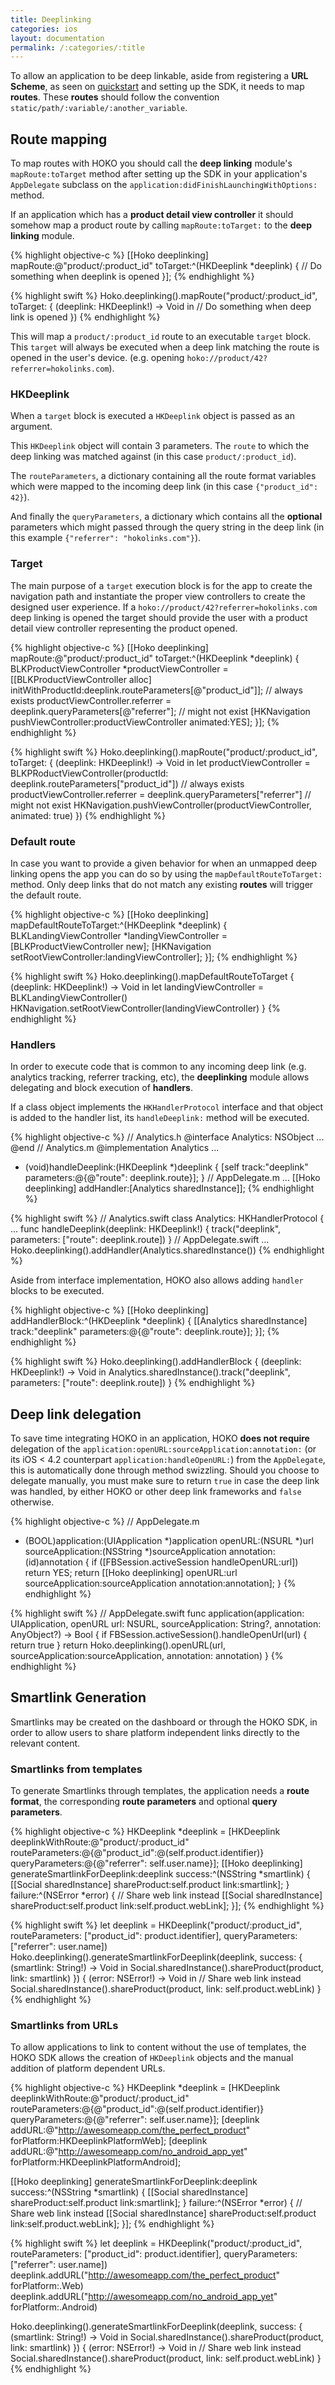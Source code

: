 ```yaml
---
title: Deeplinking
categories: ios
layout: documentation
permalink: /:categories/:title
---
```


To allow an application to be deep linkable, aside from registering a **URL Scheme**, as seen on [quickstart](/quickstart/ios) and setting up the SDK, it needs to map **routes**. These **routes** should follow the convention `static/path/:variable/:another_variable`. 

## Route mapping

To map routes with HOKO you should call the **deep linking** module's `mapRoute:toTarget` method after setting up the SDK in your application's `AppDelegate` subclass on the `application:didFinishLaunchingWithOptions:` method.

If an application which has a **product detail view controller** it should somehow map a product route by calling `mapRoute:toTarget:` to the **deep linking** module. 

{% highlight objective-c %}
[[Hoko deeplinking] mapRoute:@"product/:product_id" 
                    toTarget:^(HKDeeplink *deeplink) {
  // Do something when deeplink is opened
}];
{% endhighlight %}

{% highlight swift %}
Hoko.deeplinking().mapRoute("product/:product_id", toTarget: { 
  (deeplink: HKDeeplink!) -> Void in
    // Do something when deep link is opened
})
{% endhighlight %}

This will map a `product/:product_id` route to an executable `target` block. This `target` will always be executed when a deep link matching the route is opened in the user's device. (e.g. opening `hoko://product/42?referrer=hokolinks.com`).

### HKDeeplink

When a `target` block is executed a `HKDeeplink` object is passed as an argument. 

This `HKDeeplink` object will contain 3 parameters. The `route` to which the deep linking was matched against (in this case `product/:product_id`). 

The `routeParameters`, a dictionary containing all the route format variables which were mapped to the incoming deep link (in this case `{"product_id": 42}`). 

And finally the `queryParameters`, a dictionary which contains all the **optional** parameters which might passed through the query string in the deep link (in this example `{"referrer": "hokolinks.com"}`).

### Target

The main purpose of a `target` execution block is for the app to create the navigation path and instantiate the proper view controllers to create the designed user experience. If a `hoko://product/42?referrer=hokolinks.com` deep linking is opened the target should provide the user with a product detail view controller representing the product opened.

{% highlight objective-c %}
[[Hoko deeplinking] mapRoute:@"product/:product_id" 
                    toTarget:^(HKDeeplink *deeplink) {
  BLKProductViewController *productViewController = [[BLKProductViewController alloc] initWithProductId:deeplink.routeParameters[@"product_id"]]; // always exists
  productViewController.referrer = deeplink.queryParameters[@"referrer"]; // might not exist
  [HKNavigation pushViewController:productViewController animated:YES];
}];
{% endhighlight %}

{% highlight swift %}
Hoko.deeplinking().mapRoute("product/:product_id", toTarget: { 
  (deeplink: HKDeeplink!) -> Void in
    let productViewController = BLKPRoductViewController(productId: deeplink.routeParameters["product_id"]) // always exists
    productViewController.referrer = deeplink.queryParameters["referrer"] // might not exist
    HKNavigation.pushViewController(productViewController, animated: true)
})
{% endhighlight %}

### Default route

In case you want to provide a given behavior for when an unmapped deep linking opens the app you can do so by using the `mapDefaultRouteToTarget:` method. Only deep links that do not match any existing **routes** will trigger the default route.

{% highlight objective-c %}
[[Hoko deeplinking] mapDefaultRouteToTarget:^(HKDeeplink *deeplink) {
  BLKLandingViewController *landingViewController = [BLKProductViewController new];
  [HKNavigation setRootViewController:landingViewController];
}];
{% endhighlight %}

{% highlight swift %}
Hoko.deeplinking().mapDefaultRouteToTarget { (deeplink: HKDeeplink!) -> Void in
  let landingViewController = BLKLandingViewController()
  HKNavigation.setRootViewController(landingViewController)
}
{% endhighlight %}

### Handlers

In order to execute code that is common to any incoming deep link (e.g. analytics tracking, referrer tracking, etc), the **deeplinking** module allows delegating and block execution of **handlers**. 

If a class object implements the `HKHandlerProtocol` interface and that object is added to the handler list, its `handleDeeplink:` method will be executed.

{% highlight objective-c %}
// Analytics.h
@interface Analytics: NSObject <HKHandlerProtocol>
...
@end
// Analytics.m
@implementation Analytics
...
- (void)handleDeeplink:(HKDeeplink *)deeplink
{
  [self track:"deeplink" parameters:@{@"route": deeplink.route}];
}
// AppDelegate.m
...
[[Hoko deeplinking] addHandler:[Analytics sharedInstance]];
{% endhighlight %}

{% highlight swift %}
// Analytics.swift
class Analytics: HKHandlerProtocol {
...
func handleDeeplink(deeplink: HKDeeplink!) {
  track("deeplink", parameters: ["route": deeplink.route])
}
// AppDelegate.swift
...
Hoko.deeplinking().addHandler(Analytics.sharedInstance())
{% endhighlight %}

Aside from interface implementation, HOKO also allows adding `handler` blocks to be executed. 

{% highlight objective-c %}
[[Hoko deeplinking] addHandlerBlock:^(HKDeeplink *deeplink) {
  [[Analytics sharedInstance] track:"deeplink" parameters:@{@"route": deeplink.route}];
}];
{% endhighlight %}

{% highlight swift %}
Hoko.deeplinking().addHandlerBlock { (deeplink: HKDeeplink!) -> Void in
  Analytics.sharedInstance().track("deeplink", parameters: ["route": deeplink.route])
}
{% endhighlight %}

## Deep link delegation

To save time integrating HOKO in an application, HOKO **does not require** delegation of the `application:openURL:sourceApplication:annotation:` (or its iOS < 4.2 counterpart `application:handleOpenURL:`) from the `AppDelegate`, this is automatically done through method swizzling. Should you choose to delegate manually, you must make sure to return `true` in case the deep link was handled, by either HOKO or other deep link frameworks and `false` otherwise.

{% highlight objective-c %}
// AppDelegate.m
- (BOOL)application:(UIApplication *)application openURL:(NSURL *)url sourceApplication:(NSString *)sourceApplication annotation:(id)annotation
{
  if ([FBSession.activeSession handleOpenURL:url])
    return YES;
  return [[Hoko deeplinking] openURL:url sourceApplication:sourceApplication annotation:annotation];
}
{% endhighlight %}

{% highlight swift %}
// AppDelegate.swift
func application(application: UIApplication, openURL url: NSURL, sourceApplication: String?, annotation: AnyObject?) -> Bool {
  if FBSession.activeSession().handleOpenUrl(url) {
    return true
  }
  return Hoko.deeplinking().openURL(url, sourceApplication:sourceApplication, annotation: annotation)
}
{% endhighlight %}

## Smartlink Generation

Smartlinks may be created on the dashboard or through the HOKO SDK, in order to allow users to share platform independent links directly to the relevant content.

### Smartlinks from templates

To generate Smartlinks through templates, the application needs a **route format**, the corresponding **route parameters** and optional **query parameters**.

{% highlight objective-c %}
HKDeeplink *deeplink = [HKDeeplink deeplinkWithRoute:@"product/:product_id"
                                     routeParameters:@{@"product_id":@(self.product.identifier)}
                                     queryParameters:@{@"referrer": self.user.name}];
[[Hoko deeplinking] generateSmartlinkForDeeplink:deeplink success:^(NSString *smartlink) {
  [[Social sharedInstance] shareProduct:self.product link:smartlink];
} failure:^(NSError *error) {
  // Share web link instead
  [[Social sharedInstance] shareProduct:self.product link:self.product.webLink];
}];
{% endhighlight %}

{% highlight swift %}
let deeplink = HKDeeplink("product/:product_id", routeParameters: ["product_id": product.identifier], 
                                                 queryParameters:["referrer": user.name])        
Hoko.deeplinking().generateSmartlinkForDeeplink(deeplink, success: { (smartlink: String!) -> Void in
  Social.sharedInstance().shareProduct(product, link: smartlink)
}) { (error: NSError!) -> Void in
  // Share web link instead
  Social.sharedInstance().shareProduct(product, link: self.product.webLink)
}
{% endhighlight %}

### Smartlinks from URLs

To allow applications to link to content without the use of templates, the HOKO SDK allows the creation of `HKDeeplink` objects and the manual addition of platform dependent URLs.

{% highlight objective-c %}
HKDeeplink *deeplink = [HKDeeplink deeplinkWithRoute:@"product/:product_id"
                                     routeParameters:@{@"product_id":@(self.product.identifier)}
                                     queryParameters:@{@"referrer": self.user.name}];
[deeplink addURL:@"http://awesomeapp.com/the_perfect_product" forPlatform:HKDeeplinkPlatformWeb];
[deeplink addURL:@"http://awesomeapp.com/no_android_app_yet" forPlatform:HKDeeplinkPlatformAndroid];

[[Hoko deeplinking] generateSmartlinkForDeeplink:deeplink success:^(NSString *smartlink) {
  [[Social sharedInstance] shareProduct:self.product link:smartlink];
} failure:^(NSError *error) {
  // Share web link instead
  [[Social sharedInstance] shareProduct:self.product link:self.product.webLink];
}];
{% endhighlight %}

{% highlight swift %}
let deeplink = HKDeeplink("product/:product_id", routeParameters: ["product_id": product.identifier], 
                                                 queryParameters:["referrer": user.name])
deeplink.addURL("http://awesomeapp.com/the_perfect_product" forPlatform:.Web)
deeplink.addURL("http://awesomeapp.com/no_android_app_yet" forPlatform:.Android)

Hoko.deeplinking().generateSmartlinkForDeeplink(deeplink, success: { (smartlink: String!) -> Void in
  Social.sharedInstance().shareProduct(product, link: smartlink)
}) { (error: NSError!) -> Void in
  // Share web link instead
  Social.sharedInstance().shareProduct(product, link: self.product.webLink)
}
{% endhighlight %}
